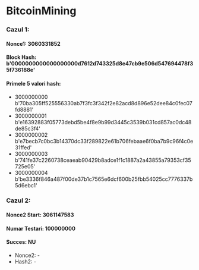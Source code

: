 # BitcoinMining
### Cazul 1:
#### Nonce1: 3060331852
#### Block Hash: b'0000000000000000000d7612d743325d8e47cb9e506d547694478f35f736188e'
#### Primele 5 valori hash:
  - 3000000000 b'70ba305ff525556330ab7f3fc3f342f2e82acd8d896e52dee84c0fec07fd8881'
  - 3000000001 b'e16392883f05773debd5be4f8e9b99d3445c3539b031cd857ac0dc48de85c3f4'
  - 3000000002 b'e7becb7c0bc3b14370dc33f289822e61b706febaae6f0ba7b9c96f4c0e31ffed'
  - 3000000003 b'741fe37c2260738ceaeab90429b8adce1f1c1887a2a43855a79353cf35725e05'
  - 3000000004 b'be3336f846a487f00de37b1c7565e6dcf600b25fbb54025cc7776337b5d6ebc1'
### Cazul 2:
#### Nonce2 Start: 3061147583
#### Numar Testari: 100000000
#### Succes: NU
  - Nonce2: -
  - Hash2: -

